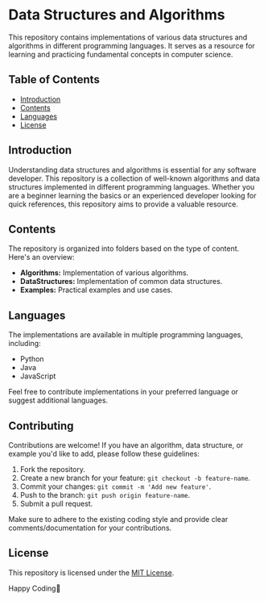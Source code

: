 # Data Structures and Algorithms

This repository contains implementations of various data structures and algorithms in different programming languages. It serves as a resource for learning and practicing fundamental concepts in computer science.

## Table of Contents

- [Introduction](#introduction)
- [Contents](#contents)
- [Languages](#languages)
- [License](#license)

## Introduction

Understanding data structures and algorithms is essential for any software developer. This repository is a collection of well-known algorithms and data structures implemented in different programming languages. Whether you are a beginner learning the basics or an experienced developer looking for quick references, this repository aims to provide a valuable resource.

## Contents

The repository is organized into folders based on the type of content. Here's an overview:

- **Algorithms:** Implementation of various algorithms.
- **DataStructures:** Implementation of common data structures.
- **Examples:** Practical examples and use cases.

## Languages

The implementations are available in multiple programming languages, including:

- Python
- Java
- JavaScript


Feel free to contribute implementations in your preferred language or suggest additional languages.

## Contributing

Contributions are welcome! If you have an algorithm, data structure, or example you'd like to add, please follow these guidelines:

1. Fork the repository.
2. Create a new branch for your feature: `git checkout -b feature-name`.
3. Commit your changes: `git commit -m 'Add new feature'`.
4. Push to the branch: `git push origin feature-name`.
5. Submit a pull request.

Make sure to adhere to the existing coding style and provide clear comments/documentation for your contributions.

## License

This repository is licensed under the [MIT License](LICENSE).

Happy Coding🚀
